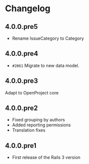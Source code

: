 # Changelog

## 4.0.0.pre5

* Rename IssueCategory to Category

## 4.0.0.pre4

* `#2061` Migrate to new data model.

## 4.0.0.pre3

Adapt to OpenProject core

## 4.0.0.pre2

* Fixed grouping by authors
* Added reporting permissions
* Translation fixes

## 4.0.0.pre1

* First release of the Rails 3 version
